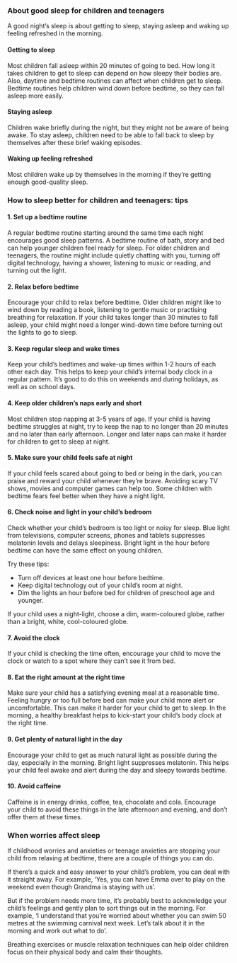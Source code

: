 ### About good sleep for children and teenagers ###
A good night’s sleep is about getting to sleep, staying asleep and waking up feeling refreshed in the morning.

#### Getting to sleep ####
Most children fall asleep within 20 minutes of going to bed. How long it takes children to get to sleep can depend on how sleepy their bodies are. Also, daytime and bedtime routines can affect when children get to sleep. Bedtime routines help children wind down before bedtime, so they can fall asleep more easily.

#### Staying asleep ####
Children wake briefly during the night, but they might not be aware of being awake. To stay asleep, children need to be able to fall back to sleep by themselves after these brief waking episodes.

#### Waking up feeling refreshed ####
Most children wake up by themselves in the morning if they’re getting enough good-quality sleep.

### How to sleep better for children and teenagers: tips ###
#### 1. Set up a bedtime routine ####
A regular bedtime routine starting around the same time each night encourages good sleep patterns. A bedtime routine of bath, story and bed can help younger children feel ready for sleep. For older children and teenagers, the routine might include quietly chatting with you, turning off digital technology, having a shower, listening to music or reading, and turning out the light.

#### 2. Relax before bedtime ####
Encourage your child to relax before bedtime. Older children might like to wind down by reading a book, listening to gentle music or practising breathing for relaxation. If your child takes longer than 30 minutes to fall asleep, your child might need a longer wind-down time before turning out the lights to go to sleep.

#### 3. Keep regular sleep and wake times ####
Keep your child’s bedtimes and wake-up times within 1-2 hours of each other each day. This helps to keep your child’s internal body clock in a regular pattern. It’s good to do this on weekends and during holidays, as well as on school days.

#### 4. Keep older children’s naps early and short ####
Most children stop napping at 3-5 years of age. If your child is having bedtime struggles at night, try to keep the nap to no longer than 20 minutes and no later than early afternoon. Longer and later naps can make it harder for children to get to sleep at night.

#### 5. Make sure your child feels safe at night ####
If your child feels scared about going to bed or being in the dark, you can praise and reward your child whenever they’re brave. Avoiding scary TV shows, movies and computer games can help too. Some children with bedtime fears feel better when they have a night light.

#### 6. Check noise and light in your child’s bedroom ####
Check whether your child’s bedroom is too light or noisy for sleep. Blue light from televisions, computer screens, phones and tablets suppresses melatonin levels and delays sleepiness. Bright light in the hour before bedtime can have the same effect on young children.

Try these tips:
- Turn off devices at least one hour before bedtime.
- Keep digital technology out of your child’s room at night.
- Dim the lights an hour before bed for children of preschool age and younger.

If your child uses a night-light, choose a dim, warm-coloured globe, rather than a bright, white, cool-coloured globe.

#### 7. Avoid the clock ####
If your child is checking the time often, encourage your child to move the clock or watch to a spot where they can’t see it from bed.

#### 8. Eat the right amount at the right time ####
Make sure your child has a satisfying evening meal at a reasonable time. Feeling hungry or too full before bed can make your child more alert or uncomfortable. This can make it harder for your child to get to sleep. In the morning, a healthy breakfast helps to kick-start your child’s body clock at the right time.

#### 9. Get plenty of natural light in the day ####
Encourage your child to get as much natural light as possible during the day, especially in the morning. Bright light suppresses melatonin. This helps your child feel awake and alert during the day and sleepy towards bedtime.

#### 10. Avoid caffeine ####
Caffeine is in energy drinks, coffee, tea, chocolate and cola. Encourage your child to avoid these things in the late afternoon and evening, and don’t offer them at these times.


### When worries affect sleep ###
If childhood worries and anxieties or teenage anxieties are stopping your child from relaxing at bedtime, there are a couple of things you can do.

If there’s a quick and easy answer to your child’s problem, you can deal with it straight away. For example, ‘Yes, you can have Emma over to play on the weekend even though Grandma is staying with us’.

But if the problem needs more time, it’s probably best to acknowledge your child’s feelings and gently plan to sort things out in the morning. For example, ‘I understand that you’re worried about whether you can swim 50 metres at the swimming carnival next week. Let’s talk about it in the morning and work out what to do’.

Breathing exercises or muscle relaxation techniques can help older children focus on their physical body and calm their thoughts.